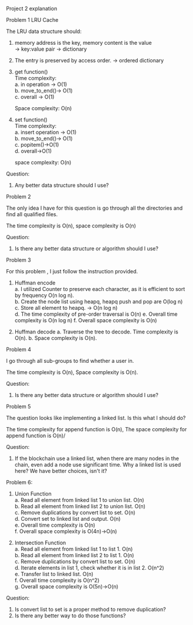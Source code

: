 Project 2 explanation

Problem 1 LRU Cache

The LRU data structure should:
1) memory address is the key, memory content is the value\
   -> key:value pair -> dictionary
2) The entry is preserved by access order. -> ordered dictionary


1) get function()\
   Time complexity:\
   a. in operation -> O(1)\
   b. move_to_end()-> O(1)\
   c. overall -> O(1)
   
   Space complexity: O(n)
   

2) set function()\
   Time complexity:\
   a. insert operation -> O(1)\
   b. move_to_end()-> O(1)\
   c. popitem()->O(1)\
   d. overall->O(1)
   
   space complexity: O(n)
   
Question:
1. Any better data structure should I use?
   
Problem 2

The only idea I have for this question is go through all the directories
and find all qualified files.

The time complexity is O(n), space complexity is O(n)

Question:
1. Is there any better data structure or algorithm should I use?


Problem 3

For this problem , I just follow the instruction provided. 
1. Huffman encode\
   a. I utilized Counter to preserve each character, as it is efficient to sort by frequency O(n log n).\
   b. Create the node list using heapq, heapq push and pop are O(log n)\
   c. Store all element to heapq. -> O(n log n)\
   d. The time complexity of pre-order traversal is O(n)
   e. Overall time complexity is O(n log n)
   f. Overall space complexity is O(n)
   
2. Huffman decode
   a. Traverse the tree to decode. Time complexity is O(n).
   b. Space complexity is O(n).



Problem 4

I go through all sub-groups to find whether a user in.

The time complexity is O(n), Space complexity is O(n).

Question:
1. Is there any better data structure or algorithm should I use?

Problem 5

The question looks like implementing a linked list.
Is this what I should do?

The time complexity for append function is O(n), 
The space complexity for append function is O(n)/

Question:
1. If the blockchain use a linked list, 
   when there are many nodes in the chain, 
   even add a node use significant time. 
   Why a linked list is used here? 
   We have better choices, isn't it?
   

Problem 6:
1. Union Function\
   a. Read all element from linked list 1 to union list. O(n)\
   b. Read all element from linked list 2 to union list. O(n)\
   c. Remove duplications by convert list to set. O(n)\
   d. Convert set to linked list and output. O(n)\
   e. Overall time complexity is O(n)\
   f. Overall space complexity is O(4n)->O(n)

2. Intersection Function\
   a. Read all element from linked list 1 to list 1. O(n)\
   b. Read all element from linked list 2 to list 1. O(n)\
   c. Remove duplications by convert list to set. O(n)\
   d. Iterate elements in list 1, check whether it is in list 2. O(n^2)\
   e. Transfer list to linked list. O(n)\
   f. Overall time complexity is O(n^2)\
   g. Overall space complexity is O(5n)->O(n)
   
Question:
   1. Is convert list to set is a proper method to remove duplication?
   2. Is there any better way to do those functions?
   